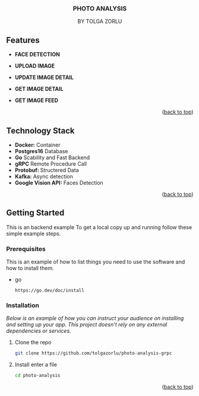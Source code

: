 <a name="readme-top"></a>

<!-- PROJECT LOGO -->
<br />
<div align="center">
  <h3 align="center">PHOTO ANALYSIS</h3>
  <p align="center">
    BY TOLGA ZORLU
</div>

<!-- Features -->

## Features

- <strong>FACE DETECTION</strong>

- <strong>UPLOAD IMAGE</strong>

- <strong>UPDATE IMAGE DETAIL</strong>

- <strong>GET IMAGE DETAIL</strong>

- <strong>GET IMAGE FEED</strong>

<p align="right">(<a href="#readme-top">back to top</a>)</p>

## Technology Stack

- <strong>Docker:</strong> Container
- <strong>Postgres16</strong> Database
- <strong>Go</strong> Scability and Fast Backend
- <strong>gRPC</strong> Remote Procedure Call
- <strong>Protobuf: </strong> Structered Data
- <strong>Kafka:</strong> Async detection
- <strong>Google Vision API:</strong> Faces Detection

<p align="right">(<a href="#readme-top">back to top</a>)</p>

<!-- GETTING STARTED -->

## Getting Started

This is an backend example
To get a local copy up and running follow these simple example steps.

### Prerequisites

This is an example of how to list things you need to use the software and how to install them.

- go
  ```link
  https://go.dev/doc/install
  ```

### Installation

_Below is an example of how you can instruct your audience on installing and setting up your app. This project doesn't rely on any external dependencies or services._

1. Clone the repo
   ```sh
   git clone https://github.com/tolgazorlu/photo-analysis-grpc
   ```
2. Install enter a file
   ```sh
   cd photo-analysis
   ```

<p align="right">(<a href="#readme-top">back to top</a>)</p>
